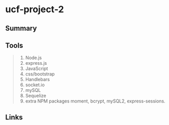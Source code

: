 # ucf-project-2

## Summary



## Tools
>1. Node.js
>2. express.js
>3. JavaScript
>4. css/bootstrap
>5. Handlebars
>6. socket.io
>7. mySQL
>8. Sequelize
>9. extra NPM packages moment, bcrypt, mySQL2, express-sessions.


## Links